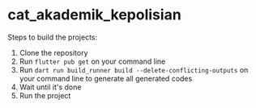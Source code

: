 # cat_akademik_kepolisian

Steps to build the projects:

1. Clone the repository
2. Run `flutter pub get` on your command line
3. Run `dart run build_runner build --delete-conflicting-outputs` on your command line to generate all generated codes
4. Wait until it's done
5. Run the project
